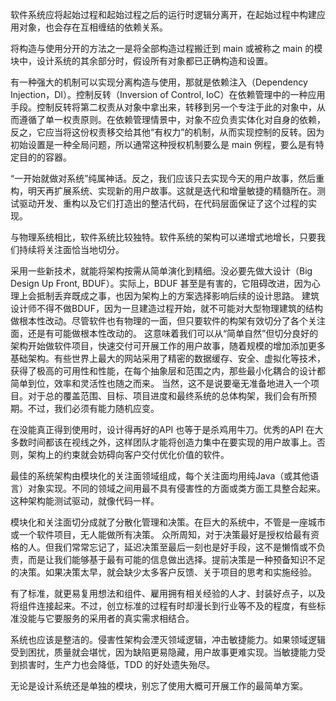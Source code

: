 软件系统应将起始过程和起始过程之后的运行时逻辑分离开，在起始过程中构建应用对象，也会存在互相缠结的依赖关系。

将构造与使用分开的方法之一是将全部构造过程搬迁到 main 或被称之 main 的模块中，设计系统的其余部分时，假设所有对象都已正确构造和设置。

有一种强大的机制可以实现分离构造与使用，那就是依赖注入（Dependency Injection，DI）。控制反转（Inversion of Control, IoC）在依赖管理中的一种应用手段。控制反转将第二权责从对象中拿出来，转移到另一个专注于此的对象中，从而遵循了单一权责原则。在依赖管理情景中，对象不应负责实体化对自身的依赖，反之，它应当将这份权责移交给其他“有权力”的机制，从而实现控制的反转。因为初始设置是一种全局问题，所以通常这种授权机制要么是 main 例程，要么是有特定目的的容器。

“一开始就做对系统”纯属神话。反之，我们应该只去实现今天的用户故事，然后重构，明天再扩展系统、实现新的用户故事。这就是迭代和增量敏捷的精髓所在。测试驱动开发、重构以及它们打造出的整洁代码，在代码层面保证了这个过程的实现。

与物理系统相比，软件系统比较独特。软件系统的架构可以递增式地增长，只要我们持续将关注面恰当地切分。

采用一些新技术，就能将架构按需从简单演化到精细。没必要先做大设计（Big Design Up Front, BDUF）。实际上，BDUF 甚至是有害的，它阻碍改进，因为心理上会抵制丢弃既成之事，也因为架构上的方案选择影响后续的设计思路。
建筑设计师不得不做BDUF，因为一旦建造过程开始，就不可能对大型物理建筑的结构做根本性改动。尽管软件也有物理的一面，但只要软件的构架有效切分了各个关注面，还是有可能做根本性改动的。
这意味着我们可以从“简单自然”但切分良好的架构开始做软件项目，快速交付可开展工作的用户故事，随着规模的增加添加更多基础架构。有些世界上最大的网站采用了精密的数据缓存、安全、虚拟化等技术，获得了极高的可用性和性能，在每个抽象层和范围之内，那些最小化耦合的设计都简单到位，效率和灵活性也随之而来。
当然，这不是说要毫无准备地进入一个项目。对于总的覆盖范围、目标、项目进度和最终系统的总体构架，我们会有所预期。不过，我们必须有能力随机应变。

在没能真正得到使用时，设计得再好的API 也等于是杀鸡用牛刀。优秀的API 在大多数时间都该在视线之外，这样团队才能将创造力集中在要实现的用户故事上。否则，架构上的约束就会妨碍向客户交付优化价值的软件。

最佳的系统架构由模块化的关注面领域组成，每个关注面均用纯Java（或其他语言）对象实现。不同的领域之间用最不具有侵害性的方面或类方面工具整合起来。这种架构能测试驱动，就像代码一样。

模块化和关注面切分成就了分散化管理和决策。在巨大的系统中，不管是一座城市或一个软件项目，无人能做所有决策。
众所周知，对于决策最好是授权给最有资格的人。但我们常常忘记了，延迟决策至最后一刻也是好手段，这不是懒惰或不负责，而是让我们能够基于最有可能的信息做出选择。提前决策是一种预备知识不足的决策。如果决策太早，就会缺少太多客户反馈、关于项目的思考和实施经验。

有了标准，就更易复用想法和组件、雇用拥有相关经验的人才、封装好点子，以及将组件连接起来。不过，创立标准的过程有时却漫长到行业等不及的程度，有些标准没能与它要服务的采用者的真实需求相结合。

系统也应该是整洁的。侵害性架构会湮灭领域逻辑，冲击敏捷能力。如果领域逻辑受到困扰，质量就会堪忧，因为缺陷更易隐藏，用户故事更难实现。当敏捷能力受到损害时，生产力也会降低，TDD 的好处遗失殆尽。

无论是设计系统还是单独的模块，别忘了使用大概可开展工作的最简单方案。